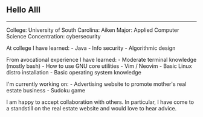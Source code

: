 <!--
**BrandonWeathers000/BrandonWeathers000** is a ✨ _special_ ✨ repository because its `README.md` (this file) appears on your GitHub profile.

Here are some ideas to get you started:

- 🔭 I’m currently working on ...
- 🌱 I’m currently learning ...
- 👯 I’m looking to collaborate on ...
- 🤔 I’m looking for help with ...
- 💬 Ask me about ...
- 📫 How to reach me: ...
- 😄 Pronouns: ...
- ⚡ Fun fact: ...
-->
## Hello Alll

***
College: University of South Carolina: Aiken
Major: Applied Computer Science 
Concentration: cybersecurity

At college I have learned:
    - Java
    - Info security
    - Algorithmic design

<!--Additionaly, I enjoy working on programming projects in my free time.-->
From avocational experience I have learned:
    - Moderate terminal knowledge (mostly bash) 
    - How to use GNU core utilities
    - Vim / Neovim
    - Basic Linux distro installation
    - Basic operating system knowledge

<!--A few personal projects I am currently working on are listed below.-->
I'm currently working on:
    - Advertising website to promote mother's real estate business
    - Sudoku game

I am happy to accept collaboration with others.
In particular, I have come to a standstill on the real estate website and would love to hear advice.
